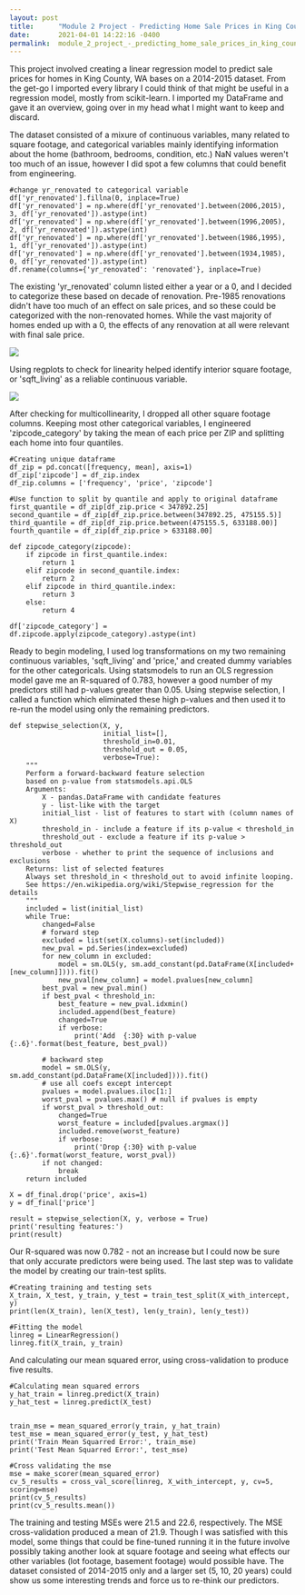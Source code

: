 ```yaml
---
layout: post
title:      "Module 2 Project - Predicting Home Sale Prices in King County, WA"
date:       2021-04-01 14:22:16 -0400
permalink:  module_2_project_-_predicting_home_sale_prices_in_king_county_wa
---
```



This project involved creating a linear regression model to predict sale prices for homes in King County, WA bases on a 2014-2015 dataset.  From the get-go I imported every library I could think of that might be useful in a regression model, mostly from scikit-learn.  I imported my DataFrame and gave it an overview, going over in my head what I might want to keep and discard.

The dataset consisted of a mixure of continuous variables, many related to square footage, and categorical variables mainly identifying information about the home (bathroom, bedrooms, condition, etc.)  NaN values weren't too much of an issue, however I did spot a few columns that could benefit from engineering.

```
#change yr_renovated to categorical variable
df['yr_renovated'].fillna(0, inplace=True)
df['yr_renovated'] = np.where(df['yr_renovated'].between(2006,2015), 3, df['yr_renovated']).astype(int)
df['yr_renovated'] = np.where(df['yr_renovated'].between(1996,2005), 2, df['yr_renovated']).astype(int)
df['yr_renovated'] = np.where(df['yr_renovated'].between(1986,1995), 1, df['yr_renovated']).astype(int)
df['yr_renovated'] = np.where(df['yr_renovated'].between(1934,1985), 0, df['yr_renovated']).astype(int)
df.rename(columns={'yr_renovated': 'renovated'}, inplace=True)
```

The existing 'yr_renovated' column listed either a year or a 0, and I decided to categorize these based on decade of renovation.  Pre-1985 renovations didn't have too much of an effect on sale prices, and so these could be categorized with the non-renovated homes.  While the vast majority of homes ended up with a 0, the effects of any renovation at all were relevant with final sale price.

<img src="https://raw.githubusercontent.com/JonahFlateman/dsc-mod-2-project-v2-1-online-ds-sp-000/master/renovated.png">

Using regplots to check for linearity helped identify interior square footage, or 'sqft_living' as a reliable continuous variable.

<img src="https://raw.githubusercontent.com/JonahFlateman/dsc-mod-2-project-v2-1-online-ds-sp-000/master/sqft_living.png">

After checking for multicollinearity, I dropped all other square footage columns.  Keeping most other categorical variables, I engineered 'zipcode_category' by taking the mean of each price per ZIP and splitting each home into four quantiles.

```
#Creating unique dataframe 
df_zip = pd.concat([frequency, mean], axis=1)
df_zip['zipcode'] = df_zip.index
df_zip.columns = ['frequency', 'price', 'zipcode']

#Use function to split by quantile and apply to original dataframe
first_quantile = df_zip[df_zip.price < 347892.25]    
second_quantile = df_zip[df_zip.price.between(347892.25, 475155.5)] 
third_quantile = df_zip[df_zip.price.between(475155.5, 633188.00)] 
fourth_quantile = df_zip[df_zip.price > 633188.00]

def zipcode_category(zipcode):
    if zipcode in first_quantile.index:
        return 1
    elif zipcode in second_quantile.index:
        return 2
    elif zipcode in third_quantile.index:
        return 3
    else:
        return 4
				
df['zipcode_category'] = df.zipcode.apply(zipcode_category).astype(int)
```

Ready to begin modeling, I used log transformations on my two remaining continuous variables, 'sqft_living' and 'price,' and created dummy variables for the other categoricals.  Using statsmodels to run an OLS regression model gave me an R-squared of 0.783, however a good number of my predictors still had p-values greater than 0.05.  Using stepwise selection, I called a function which eliminated these high p-values and then used it to re-run the model using only the remaining predictors.

```
def stepwise_selection(X, y, 
                       initial_list=[], 
                       threshold_in=0.01, 
                       threshold_out = 0.05, 
                       verbose=True):
    """ 
    Perform a forward-backward feature selection 
    based on p-value from statsmodels.api.OLS
    Arguments:
        X - pandas.DataFrame with candidate features
        y - list-like with the target
        initial_list - list of features to start with (column names of X)
        threshold_in - include a feature if its p-value < threshold_in
        threshold_out - exclude a feature if its p-value > threshold_out
        verbose - whether to print the sequence of inclusions and exclusions
    Returns: list of selected features 
    Always set threshold_in < threshold_out to avoid infinite looping.
    See https://en.wikipedia.org/wiki/Stepwise_regression for the details
    """
    included = list(initial_list)
    while True:
        changed=False
        # forward step
        excluded = list(set(X.columns)-set(included))
        new_pval = pd.Series(index=excluded)
        for new_column in excluded:
            model = sm.OLS(y, sm.add_constant(pd.DataFrame(X[included+[new_column]]))).fit()
            new_pval[new_column] = model.pvalues[new_column]
        best_pval = new_pval.min()
        if best_pval < threshold_in:
            best_feature = new_pval.idxmin()
            included.append(best_feature)
            changed=True
            if verbose:
                print('Add  {:30} with p-value {:.6}'.format(best_feature, best_pval))

        # backward step
        model = sm.OLS(y, sm.add_constant(pd.DataFrame(X[included]))).fit()
        # use all coefs except intercept
        pvalues = model.pvalues.iloc[1:]
        worst_pval = pvalues.max() # null if pvalues is empty
        if worst_pval > threshold_out:
            changed=True
            worst_feature = included[pvalues.argmax()]
            included.remove(worst_feature)
            if verbose:
                print('Drop {:30} with p-value {:.6}'.format(worst_feature, worst_pval))
        if not changed:
            break
    return included
		
X = df_final.drop('price', axis=1)
y = df_final['price']

result = stepwise_selection(X, y, verbose = True)
print('resulting features:')
print(result)
```

Our R-squared was now 0.782 - not an increase but I could now be sure that only accurate predictors were being used.  The last step was to validate the model by creating our train-test splits.

```
#Creating training and testing sets
X_train, X_test, y_train, y_test = train_test_split(X_with_intercept, y)
print(len(X_train), len(X_test), len(y_train), len(y_test))

#Fitting the model
linreg = LinearRegression()
linreg.fit(X_train, y_train)
```

And calculating our mean squared error, using cross-validation to produce five results.

```
#Calculating mean squared errors
y_hat_train = linreg.predict(X_train)
y_hat_test = linreg.predict(X_test)


train_mse = mean_squared_error(y_train, y_hat_train)
test_mse = mean_squared_error(y_test, y_hat_test)
print('Train Mean Squarred Error:', train_mse)
print('Test Mean Squarred Error:', test_mse)

#Cross validating the mse
mse = make_scorer(mean_squared_error)
cv_5_results = cross_val_score(linreg, X_with_intercept, y, cv=5, scoring=mse)
print(cv_5_results)
print(cv_5_results.mean())
```

The training and testing MSEs were 21.5 and 22.6, respectively.  The MSE cross-validation produced a mean of 21.9.  Though I was satisfied with this model, some things that could be fine-tuned running it in the future involve possibly taking another look at square footage and seeing what effects our other variables (lot footage, basement footage) would possible have.  The dataset consisted of 2014-2015 only and a larger set (5, 10, 20 years) could show us some interesting trends and force us to re-think our predictors.



